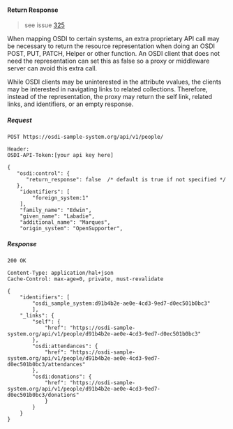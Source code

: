 #### Return Response

> see issue [325](https://github.com/opensupporter/osdi-docs/issues/325)

When mapping OSDI to certain systems, an extra proprietary API call may be necessary to return the resource representation when doing an OSDI POST, PUT, PATCH, Helper or other function.  An OSDI client that does not need the representation can set this as false so a proxy or middleware server can avoid this extra call.

While OSDI clients may be uninterested in the attribute vvalues, the clients may be interested in navigating links to related collections.  Therefore, instead of the representation, the proxy may return the self link, related links, and identifiers, or an empty response.

##### Request

````
POST https://osdi-sample-system.org/api/v1/people/

Header:
OSDI-API-Token:[your api key here]

{
   "osdi:control": {
      "return_response": false  /* default is true if not specified */
   },
    "identifiers": [
        "foreign_system:1"
    ],
    "family_name": "Edwin",
    "given_name": "Labadie",
    "additional_name": "Marques",
    "origin_system": "OpenSupporter",
````

##### Response

````
200 OK

Content-Type: application/hal+json
Cache-Control: max-age=0, private, must-revalidate

{
    "identifiers": [
        "osdi_sample_system:d91b4b2e-ae0e-4cd3-9ed7-d0ec501b0bc3"
        ],
    "_links": {
        "self": {
            "href": "https://osdi-sample-system.org/api/v1/people/d91b4b2e-ae0e-4cd3-9ed7-d0ec501b0bc3"
        },
        "osdi:attendances": {
            "href": "https://osdi-sample-system.org/api/v1/people/d91b4b2e-ae0e-4cd3-9ed7-d0ec501b0bc3/attendances"
        },
        "osdi:donations": {
            "href": "https://osdi-sample-system.org/api/v1/people/d91b4b2e-ae0e-4cd3-9ed7-d0ec501b0bc3/donations"
            }
        }
    }
}
````
